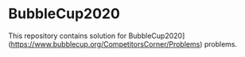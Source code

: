 # BubbleCup2020
This repository contains solution for BubbleCup2020](https://www.bubblecup.org/CompetitorsCorner/Problems) problems.
